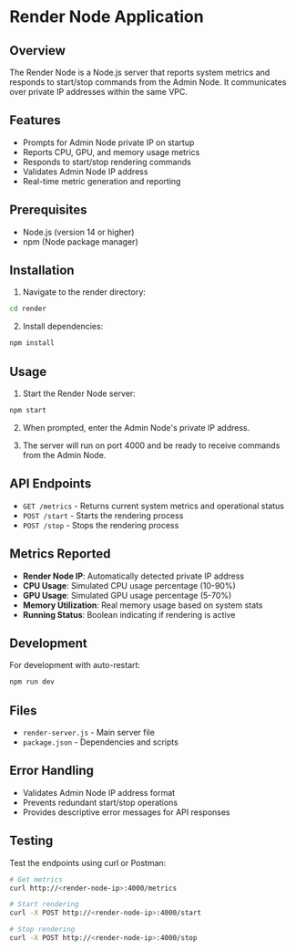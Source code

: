 # Render Node Application

## Overview
The Render Node is a Node.js server that reports system metrics and responds to start/stop commands from the Admin Node. It communicates over private IP addresses within the same VPC.

## Features
- Prompts for Admin Node private IP on startup
- Reports CPU, GPU, and memory usage metrics
- Responds to start/stop rendering commands
- Validates Admin Node IP address
- Real-time metric generation and reporting

## Prerequisites
- Node.js (version 14 or higher)
- npm (Node package manager)

## Installation

1. Navigate to the render directory:
```bash
cd render
```

2. Install dependencies:
```bash
npm install
```

## Usage

1. Start the Render Node server:
```bash
npm start
```

2. When prompted, enter the Admin Node's private IP address.

3. The server will run on port 4000 and be ready to receive commands from the Admin Node.

## API Endpoints

- `GET /metrics` - Returns current system metrics and operational status
- `POST /start` - Starts the rendering process
- `POST /stop` - Stops the rendering process

## Metrics Reported

- **Render Node IP**: Automatically detected private IP address
- **CPU Usage**: Simulated CPU usage percentage (10-90%)
- **GPU Usage**: Simulated GPU usage percentage (5-70%)
- **Memory Utilization**: Real memory usage based on system stats
- **Running Status**: Boolean indicating if rendering is active

## Development

For development with auto-restart:
```bash
npm run dev
```

## Files
- `render-server.js` - Main server file
- `package.json` - Dependencies and scripts

## Error Handling
- Validates Admin Node IP address format
- Prevents redundant start/stop operations
- Provides descriptive error messages for API responses

## Testing

Test the endpoints using curl or Postman:

```bash
# Get metrics
curl http://<render-node-ip>:4000/metrics

# Start rendering
curl -X POST http://<render-node-ip>:4000/start

# Stop rendering
curl -X POST http://<render-node-ip>:4000/stop
